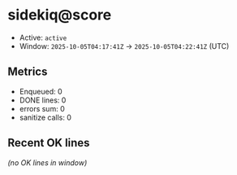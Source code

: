 # sidekiq@score

- Active: `active`
- Window: `2025-10-05T04:17:41Z` → `2025-10-05T04:22:41Z` (UTC)

## Metrics
- Enqueued: 0
- DONE lines: 0
- errors sum: 0
- sanitize calls: 0

## Recent OK lines
_(no OK lines in window)_
